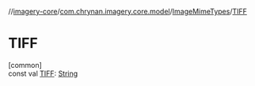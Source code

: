 //[imagery-core](../../../index.md)/[com.chrynan.imagery.core.model](../index.md)/[ImageMimeTypes](index.md)/[TIFF](-t-i-f-f.md)

# TIFF

[common]\
const val [TIFF](-t-i-f-f.md): [String](https://kotlinlang.org/api/latest/jvm/stdlib/kotlin/-string/index.html)
